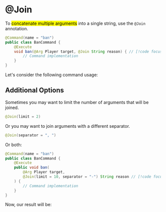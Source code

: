 # @Join

To <mark>concatenate multiple arguments</mark> into a single string, use the `@Join` annotation.

```java
@Command(name = "ban")
public class BanCommand {
    @Execute
    void ban(@Arg Player target, @Join String reason) { // [!code focus]
        // Command implementation
    }
}
```

Let's consider the following command usage:

<Console
scheme="/ban <player> <reason...>"
input="/ban JohnDoe Offensive language and behavior"
:variables="{target: 'JohnDoe', reason: 'Offensive language and behavior'}"
/>

## Additional Options

Sometimes you may want to limit the number of arguments that will be joined.

```java
@Join(limit = 2)
```

Or you may want to join arguments with a different separator.

```java
@Join(separator = ", ")
```

Or both:

```java
@Command(name = "ban")
public class BanCommand {
    @Execute
    public void ban(
        @Arg Player target,
        @Join(limit = 10, separator = "-") String reason // [!code focus]
    ) {
        // Command implementation
    }
}
```

Now, our result will be:

<Console
scheme="/ban <player> <reason...>"
input="/ban JohnDoe Offensive language and behavior"
:variables="{target: 'JohnDoe', reason: 'Offensive-language-and-behavior'}"
/>